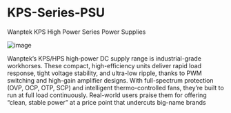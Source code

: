# KPS-Series-PSU
Wanptek KPS High Power Series Power Supplies 

![image](https://github.com/user-attachments/assets/544a666c-0355-4a48-b6e3-dd6c796344ef)

Wanptek’s KPS/HPS high‑power DC supply range is industrial-grade workhorses. These compact, high-efficiency units deliver rapid load response, tight voltage stability, and ultra-low ripple, thanks to PWM switching and high-gain amplifier designs. With full-spectrum protection (OVP, OCP, OTP, SCP) and intelligent thermo-controlled fans, they’re built to run at full load continuously. Real-world users praise them for offering “clean, stable power” at a price point that undercuts big-name brands
